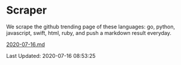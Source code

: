 # Scraper

We scrape the github trending page of these languages: go, python, javascript, swift, html, ruby, and push a markdown result everyday.

[2020-07-16.md](https://github.com/henson/Scraper/blob/master/2020-07-16.md)

Last Updated: 2020-07-16 08:53:25